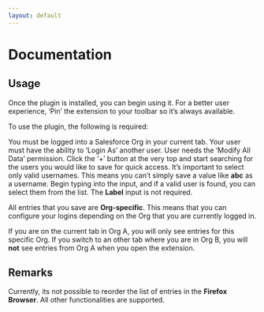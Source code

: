 ```yaml
---
layout: default
---
```


# Documentation

## Usage

Once the plugin is installed, you can begin using it. For a better user experience, ‘Pin’ the extension to your toolbar so it’s always available.

To use the plugin, the following is required:

You must be logged into a Salesforce Org in your current tab.
Your user must have the ability to ‘Login As’ another user.
User needs the ‘Modify All Data’ permission.
Click the ‘+’ button at the very top and start searching for the users you would like to save for quick access. It’s important to select only valid usernames. This means you can’t simply save a value like **abc** as a username. Begin typing into the input, and if a valid user is found, you can select them from the list. The **Label** input is not required.

All entries that you save are **Org-specific**. This means that you can configure your logins depending on the Org that you are currently logged in.

If you are on the current tab in Org A, you will only see entries for this specific Org. If you switch to an other tab where you are in Org B, you will **not** see entries from Org A when you open the extension.

## Remarks

Currently, its not possible to reorder the list of entries in the **Firefox Browser**. All other functionalities are supported.
